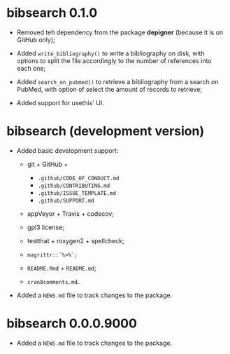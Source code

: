 # bibsearch 0.1.0

* Removed teh dependency from the package **depigner** (because it is
  on GitHub only);

* Added `write_bibliography()` to write a bibliography on disk, with
  options to split the file accordingly to the number of references into
  each one;

* Added `search_on_pubmed()` to retrieve a bibliography from a search 
  on PubMed, with option of select the amount of records to retrieve;

* Added support for usethis' UI.

# bibsearch (development version)

* Added basic development support:

  - git + GitHub +
    * `.github/CODE_OF_CONDUCT.md`
    * `.github/CONTRIBUTING.md`
    * `.github/ISSUE_TEMPLATE.md`
    * `.github/SUPPORT.md`

  - appVeyor + Travis + codecov;

  - gpl3 license;

  - testthat + roxygen2 + spellcheck;

  - `` magrittr::`%>%` ``;

  - `README.Rmd` + `README.md`;

  - `cran0comments.md`.

* Added a `NEWS.md` file to track changes to the package.

# bibsearch 0.0.0.9000

* Added a `NEWS.md` file to track changes to the package.
